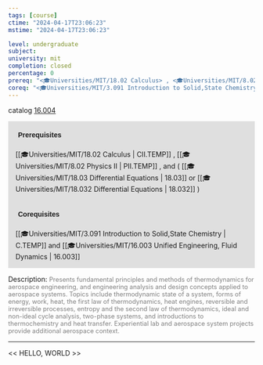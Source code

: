 ```yaml
---
tags: [course]
ctime: "2024-04-17T23:06:23"
mstime: "2024-04-17T23:06:23"

level: undergraduate
subject: 
university: mit
completion: closed
percentage: 0
prereq: "<🎓Universities/MIT/18.02 Calculus> , <🎓Universities/MIT/8.02 Physics II> , and ( <🎓Universities/MIT/18.03 Differential Equations> or <🎓Universities/MIT/18.032 Differential Equations> )"
coreq: "<🎓Universities/MIT/3.091 Introduction to Solid,State Chemistry> and <🎓Universities/MIT/16.003 Unified Engineering, Fluid Dynamics>"
---
```


catalog [16.004](http://student.mit.edu/catalog/m16a.html#16.004)

<span style="display: block; padding: 15px; background-color: rgb(100, 100, 100, 0.2);"><font id="m_prereq1395_0" style="display: block; font-family: Arial, sans-serif; font-weight: bold; padding: 5px">Prerequisites</font><br><span id="prereq1395_0">[[🎓Universities/MIT/18.02 Calculus | CII.TEMP]] , [[🎓Universities/MIT/8.02 Physics II | PII.TEMP]] , and ( [[🎓Universities/MIT/18.03 Differential Equations | 18.03]] or [[🎓Universities/MIT/18.032 Differential Equations | 18.032]] )</span></span>
<span style="display: block; padding: 15px; background-color: rgb(100, 100, 100, 0.2);"><font id="m_coreq1395_0" style="display: block; font-family: Arial, sans-serif; font-weight: bold; padding: 5px">Corequisites</font><br><span id="coreq1395_0">[[🎓Universities/MIT/3.091 Introduction to Solid,State Chemistry | C.TEMP]] and [[🎓Universities/MIT/16.003 Unified Engineering, Fluid Dynamics | 16.003]]</span></span>

<font style="">Description:</font>
<font style="color: grey; font-size: 0.8rem;">Presents fundamental principles and methods of thermodynamics for aerospace engineering, and engineering analysis and design concepts applied to aerospace systems. Topics include thermodynamic state of a system, forms of energy, work, heat, the first law of thermodynamics, heat engines, reversible and irreversible processes, entropy and the second law of thermodynamics, ideal and non-ideal cycle analysis, two-phase systems, and introductions to thermochemistry and heat transfer. Experiential lab and aerospace system projects provide additional aerospace context.</font>



---

<< HELLO, WORLD >>
